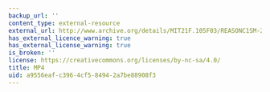 ```yaml
---
backup_url: ''
content_type: external-resource
external_url: http://www.archive.org/details/MIT21F.105F03/REASONC1SM-220k.mp4
has_external_licence_warning: true
has_external_license_warning: true
is_broken: ''
license: https://creativecommons.org/licenses/by-nc-sa/4.0/
title: MP4
uid: a9556eaf-c396-4cf5-8494-2a7be88908f3
---
```

